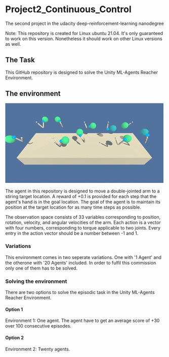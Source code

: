 # Project2_Continuous_Control
The second project in the udacity deep-reinforcement-learning nanodegree

Note: This repository is created for Linux ubuntu 21.04. It's only guaranteed to work on this version. Nonetheless it should work on other Linux versions as well.

## The Task
This GitHub repository is designed to solve the Unity ML-Agents Reacher Environment.

## The environment
![Unity ML-Agents Reacher Environment](Reacher.gif)

The agent in this repository is designed to move a double-jointed arm to a stiring target location. A reward of +0.1 is provided for each step that the agent's hand is in the goal location. The goal of the agent is to maintain its position at the target location for as many time steps as possible.

The observation space consists of 33 variables corresponding to position, rotation, velocity, and angular velocities of the arm. Each action is a vector with four numbers, corresponding to torque applicable to two joints. Every entry in the action vector should be a number between -1 and 1.

### Variations

This environment comes in two seperate variations. One with '1 Agent' and the otherone with '20 Agents' included. In order to fulfil this commission only one of them has to be solved.  

### Solving the environment

There are two options to solve the episodic task in the Unity ML-Agents Reacher Environment.

#### Option 1

Environment 1: One agent. The agent have to get an average score of +30 over 100 consecutive episodes.

#### Option 2

Environment 2: Twenty agents.
